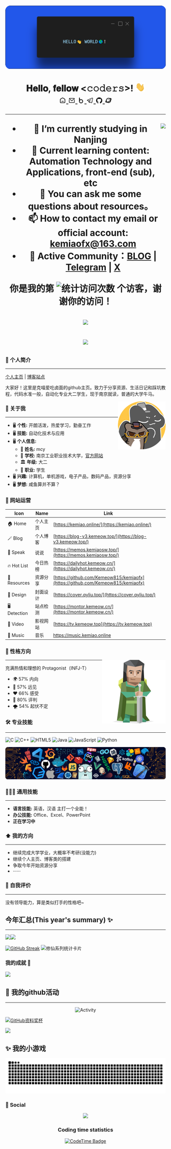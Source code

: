 [<img src="./static/hello.png">](https://kemiao.online)

<h1 align="center">𝐇𝐞𝐥𝐥𝐨, 𝐟𝐞𝐥𝐥𝐨𝐰 <𝚌𝚘𝚍𝚎𝚛𝚜></𝚌𝚘𝚍𝚎𝚛𝚜>! <img src="./static/image.gif" width="30px" alt=""><br>

<a href="https://kemiao.online/">
  <img align="center" alt="个人主页" width="22px" src="./static/icon/home.svg" />
</a>
  <a href="mailto:kemiaofx@163.com">
  <img align="center" alt="克喵的邮箱" width="22px" src="./static/icon/email.svg" />
</a>
<a href="https://blog-v3.kemeow.top">
  <img align="center" alt="个人博客" width="22px" src="./static/icon/blog.svg" />
</a>
<a href="https://t.me/KemiaoJun">
  <img align="center" alt="电报账号" width="22px" src="./static/icon/telegram.svg" />
</a>
<!-- <a href="https://xc.liushen.fun">
  <img align="center" alt="柳神的个人相册" width="22px" src="./static/icon/gallery.svg" />
</a> -->
<!-- <a href="https://gitee.com/willow-god">
  <img align="center" alt="gitee首页" width="22px" src="./static/icon/gitee.svg" />
</a> -->
<a href="https://www.github.com/Kemeow815">
  <img align="center" alt="github主页" width="22px" src="./static/icon/github.svg" />
</a>
<a href="https://memos.kemiaosw.top/">
  <img align="center" src="./static/icon/memos.svg" alt="说说" width="22px">
</a>

---

<a href="https://blog-v3.kemeow.top/"><img src="https://media.giphy.com/media/SWoSkN6DxTszqIKEqv/giphy.gif" align="right" height="275" /></a>

- 🔭 I’m currently studying in Nanjing
- 🌱 Current learning content: Automation Technology and Applications, front-end (sub), etc
- 💬 You can ask me some questions about resources。
- 📫 How to contact my email or official account: kemiaofx@163.com
- 🍉 Active Community：[BLOG](https://blog-v3.kemeow.top) | [Telegram](https://t.me/KemiaoJun) |  [X](https://x.com/kemiaosw/) 

你是我的第 ![ 统计访问次数 ](https://profile-counter.glitch.me/Kemeow815/count.svg) 个访客，谢谢你的访问！

<p align="center">
<img src="https://capsule-render.vercel.app/api?type=waving&color=timeGradient&height=300&&section=header&text=HI%20THERE!&fontSize=90&fontAlign=50&fontAlignY=30&desc=I%20AM%20KeMiao%20%F0%9F%91%8B&descAlign=50&descSize=30&descAlignY=60&animation=twinkling" />
</p>

<p align="center">
<img src="https://readme-typing-svg.demolab.com?font=Orbitron&size=25&pause=1000&center=true&vCenter=true&random=false&width=600&lines=Welcome+to+my+GitHub+profile+page!;I+am+KeMiao+obsessed+with+programming!" />
</p>

### 👋 个人简介 
---
[个人主页](https://kemiao.online) | [博客站点](https://blog-v3.kemeow.top)

大家好！这里是克喵爱吃卤面的github主页。致力于分享资源、生活日记和踩坑教程，代码水准一般，自动化专业大二学生，现于南京就读，普通的大学牛马。

<img align='right' src="./static/avatar.png" width="150" alt="person">

### :book: 关于我

---

- 🖥 **个性:** 开朗活泼，热爱学习，勤奋工作
- 🖥 **技能:** 自动化技术与应用
- 🖥 **个人信息:**
    - 🧑 **姓名:** mcy
    - 🏫 **学校:** 南京工业职业技术大学，[官方网站](https://www.niit.edu.cn/)
    - 🏛️ **年级:** 大二
    - 👷 **职业:** 学生
- 🖥 **兴趣:** 计算机，单机游戏，电子产品，数码产品，资源分享
- 🖥 **梦想:** 咸鱼算并不算？

### 📲 网站运营

| Icon         | Name             | Link                                               |
|--------------|------------------|----------------------------------------------------|
| 🏠 Home      | 个人主页         | [https://kemiao.online/](https://kemiao.online/)  |
| 🪄 Blog      | 个人博客         | [https://blog-v3.kemeow.top/](https://blog-v3.kemeow.top/) |
| 🚀 Speak    | 说说         | [https://memos.kemiaosw.top/](https://memos.kemiaosw.top/) |
| 🔥 Hot List  | 今日热榜         | [https://dailyhot.kemeow.cn/](https://dailyhot.kemeow.cn/) |
| 💾 Resources | 资源分享         | [https://github.com/Kemeow815/kemiaofx](https://github,com/Kemeow815/kemiaofx) |
| 🎨 Design    | 封面设计         | [https://cover.qyliu.top/](https://cover.qyliu.top/) |
| 🖥️ Detection | 站点检测         | [https://montor.kemeow.cn/](https://montor.kemeow.cn/) |
| 🎦 Video | 影视网站 | [https://tv.kemeow.top](https://tv.kemeow.top) |
| 🎵 Music | 音乐 | [https://music.kemiao.online ](https://music.kemiao.online)|
### 🌟 性格方向 

<img src="./static/character.svg" align='right' height="200">

---
充满热情和理想的 Protagonist（INFJ-T）  
- 🌍 57% 内向  
- 🔮 57% 远见 
- ❤️ 66% 感受  
- 🧠 80% 评判 
- 🌪️ 54% 起伏不定

### 🛠️ 专业技能 

---

![C](https://img.shields.io/badge/-C-000000?style=flat&logo=c) ![C++](https://img.shields.io/badge/-C++-000000?style=flat&logo=c%2B%2B) ![HTML5](https://img.shields.io/badge/-HTML5-000000?style=flat&logo=html5) ![Java](https://img.shields.io/badge/-Java-000000?style=flat&logo=java) ![JavaScript](https://img.shields.io/badge/-JavaScript-000000?style=flat&logo=javascript) ![Python](https://img.shields.io/badge/-Python-000000?style=flat&logo=python)

[<img src="./static/icons.png" alt="点击进入个人站点">](https://www.liushen.fun)

### 👩🏻‍🏭 通用技能
---
- **语言技能:** 英语，汉语 主打一个全能！
- **办公技能:** Office、Excel、PowerPoint
- **正在学习中**

### :arrow_up: 我的方向

---

- 继续完成大学学业，大概率不考研(没能力)
- 继续个人主页、博客类的搭建
- 争取今年开始资源分享
- ······

### 📝 自我评价 
---
没有领导能力，算是类似打手的性格吧~

## 今年汇总(This year's summary) ✨
---
<img align="" height="137px" src="https://github-readme-stats.vercel.app/api?username=Kemeow815&hide_title=true&hide_border=true&show_icons=true&include_all_commits=true&line_height=21&bg_color=0,EC6C6C,FFD479,FFFC79,73FA79&theme=graywhite&locale=cn"/><img align="" height="137px" src="https://github-readme-stats.vercel.app/api/top-langs/?username=Kemeow815&hide_title=true&hide_border=true&layout=compact&bg_color=0,73FA79,73FDFF,D783FF&theme=graywhite&locale=cn"/> 

[![GitHub Streak](https://streak-stats.demolab.com?user=Kemeow815&theme=transparent&hide_border=true&locale=zh_Hans&short_numbers=true&date_format=%5BY.%5Dn.j)](https://git.io/streak-stats)                           ![修仙系列统计卡片](https://github-immortality.vercel.app/api?username=Kemeow815)


### 我的成就 🏅
![](https://stats.justsong.cn/api/github?username=Kemeow815&theme=dark)

## 🚀 我的github活动 
---

<p align="center">
  <a>
    <img src="https://github-readme-activity-graph.vercel.app/graph?username=Kemeow815&theme=github-compact&custom_title=Activity&radius=30&height=300" alt="Activity">
  </a>
</p>


[![GitHub资料奖杯](https://github-profile-trophy.vercel.app/?username=Kemeow815&theme=algolia&column=8)](https://github-profile-trophy.vercel.app/?username=Kemeow815&theme=algolia&column=8)

![](./profile-3d-contrib/profile-night-rainbow.svg)


## ✨ 我的小游戏

<picture>
  <source media="(prefers-color-scheme: dark)" srcset="https://raw.githubusercontent.com/liuchenyang0703/liuchenyang0703/output/github-contribution-grid-snake-dark.svg">
  <source media="(prefers-color-scheme: light)" srcset="https://raw.githubusercontent.com/liuchenyang0703/liuchenyang0703/output/github-contribution-grid-snake.svg">
  <img alt="github contribution grid snake animation" src="https://raw.githubusercontent.com/liuchenyang0703/liuchenyang0703/output/github-contribution-grid-snake.svg">
</picture>

### 🤝 Social
<!-- BiliBili数据 -->
<div align="center">
  <a href="https://space.bilibili.com/3546643173477234"><img src="https://stats.justsong.cn/api/bilibili/?id=3546643173477234"/></a>

### Coding time statistics
[![CodeTime Badge](https://img.shields.io/endpoint?style=social&color=222&url=https%3A%2F%2Fapi.codetime.dev%2Fshield%3Fid%3D32375%26project%3D%26in=0)](https://codetime.dev)

